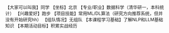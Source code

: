 【大家可以叫我】同学
【坐标】北京
【专业/职业】数据科学（清华研一，本科统计）
【兴趣爱好】跑步
【项目技能】常用ML/DL算法（研究方向推荐系统，但并没有开始研究hh）
【组队情况】无组队
【本课程学习基础】了解NLP和LLM基础知识
【本期活动目标】积累实战经历
